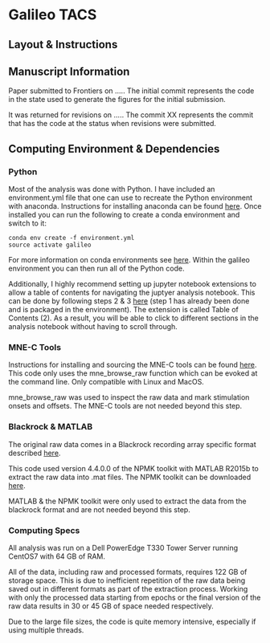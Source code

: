 # Galileo TACS


## Layout & Instructions

## Manuscript Information
Paper submitted to Frontiers on ..... The initial commit represents the code in the state used to generate the figures for the initial submission.

It was returned for revisions on ..... The commit XX represents the commit that has the code at the status when revisions were submitted.

## Computing Environment & Dependencies

### Python

Most of the analysis was done with Python. I have included an environment.yml file that one can use to recreate the Python environment with anaconda. Instructions for installing anaconda can be found <a href="https://conda.io/docs/user-guide/install/download.html">here</a>. Once installed you can run the following to create a conda environment and switch to it:

	conda env create -f environment.yml
	source activate galileo

For more information on conda environments see <a href="https://conda.io/docs/user-guide/tasks/manage-environments.html">here</a>. Within the galileo environment you can then run all of the Python code.

Additionally, I highly recommend setting up jupyter notebook extensions to allow a table of contents for navigating the juptyer analysis notebook. This can be done by following steps 2 & 3 <a href="https://github.com/ipython-contrib/jupyter_contrib_nbextensions">here</a> (step 1 has already been done and is packaged in the environment). The extension is called Table of Contents (2). As a result, you will be able to click to different sections in the analysis notebook without having to scroll through.

### MNE-C Tools

Instructions for installing and sourcing the MNE-C tools can be found <a href="https://mne-tools.github.io/stable/install_mne_c.html">here</a>. This code only uses the mne_browse_raw
function which can be evoked at the command line. Only compatible with Linux and MacOS.

mne_browse_raw was used to inspect the raw data and mark stimulation onsets and offsets. The MNE-C tools are not needed beyond this step.

### Blackrock & MATLAB

The original raw data comes in a Blackrock recording array specific format described <a href="http://support.blackrockmicro.com/KB/View/166838-file-specifications-packet-details-headers-etc">here</a>.

This code used version 4.4.0.0 of the NPMK toolkit with MATLAB R2015b to extract the raw data into .mat files. The NPMK toolkit can be downloaded <a href="https://github.com/BlackrockMicrosystems/NPMK/releases">here</a>.

MATLAB & the NPMK toolkit were only used to extract the data from the blackrock format and are not needed beyond this step.

### Computing Specs

All analysis was run on a Dell PowerEdge T330 Tower Server running CentOS7 with 64 GB of RAM.

All of the data, including raw and processed formats, requires 122 GB of storage space. This is due to inefficient repetition of the raw data being saved out in different formats as part of the extraction process.
Working with only the processed data starting from epochs or the final version of the raw data results in 30 or 45 GB of space needed respectively.

Due to the large file sizes, the code is quite memory intensive, especially if using multiple threads.


